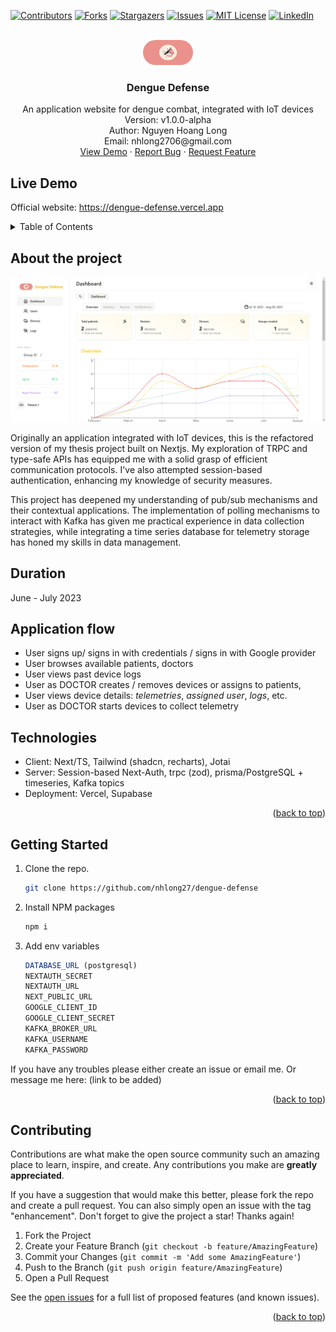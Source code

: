 <!-- Improved compatibility of back to top link: See: https://github.com/nhlong27/dengueapp/pull/73 -->
<a id="readme-top"></a>

<!-- PROJECT SHIELDS -->
[![Contributors][contributors-shield]][contributors-url]
[![Forks][forks-shield]][forks-url]
[![Stargazers][stars-shield]][stars-url]
[![Issues][issues-shield]][issues-url]
[![MIT License][license-shield]][license-url]
[![LinkedIn][linkedin-shield]][linkedin-url]

<!-- PROJECT LOGO -->
<br />
<div align="center">
  <a href="https://dengue-defense.vercel.app/" target='_blank'>
    <img src="./public/images/logo.png" alt="Logo" width="80" height="40" style='border-radius:30px'>
  </a>

  <h3 align="center">Dengue Defense</h3>

  <p align="center">
    An application website for dengue combat, integrated with IoT devices
    <br />
    Version: v1.0.0-alpha
    <br />
    Author: Nguyen Hoang Long 
    <br />
    Email: nhlong2706@gmail.com 
    <br />
    <a href="https://dengue-defense.vercel.app/" target='_blank'>View Demo</a>
    ·
    <a href="https://github.com/nhlong27/dengue-defense/issues" target='_blank'>Report Bug</a>
    ·
    <a href="https://github.com/nhlong27/dengue-defense/pulls" target='_blank'>Request Feature</a>
  </p>
</div>

## Live Demo
Official website: <a href="https://dengue-defense.vercel.app/" target='_blank'>https://dengue-defense.vercel.app</a>

<!-- TABLE OF CONTENTS -->
<details>
  <summary>Table of Contents</summary>
  <ol>
    <li>
      <a href="#about">About The Project</a>
      <ul>
        <li><a href="#duration">Duration</a></li>
        <li><a href="#application-flow">Application flow</a></li>
        <li><a href="#technologies">Technologies</a></li>
      </ul>
    </li>
    <li>
      <a href="#getting_started">Getting Started</a>
    </li>
    <li><a href="#contributing">Contributing</a></li>
  </ol>
</details>


<!-- ABOUT THE PROJECT -->
<a id='about'></a>
## About the project

[![Product Preview][product-preview]](...url)

 Originally an application integrated with IoT devices, this is the refactored version of my thesis project built on Nextjs. My exploration of TRPC and type-safe APIs has equipped me with a solid grasp of efficient communication protocols. I've also attempted session-based authentication, enhancing my knowledge of security measures. 
 
 This project has deepened my understanding of pub/sub mechanisms and their contextual applications. The implementation of polling mechanisms to interact with Kafka has given me practical experience in data collection strategies, while integrating a time series database for telemetry storage has honed my skills in data management. 
 
 <!-- Finally, deploying the application to an EC2 instance has broadened my understanding of cloud infrastructure and deployment procedures. -->

<a id='duration'></a>
## Duration

June - July 2023 
## Application flow  
<!-- <b>Note</b>: media = movie | TV shows -->
<ul>
  <li>User signs up/ signs in with credentials / signs in with Google provider
  </li>
  <li>User browses available patients, doctors 
  </li>
  <li>User views past device logs
  <li>User as DOCTOR creates / removes devices or assigns to patients, 
  <li>User views device details: <i>telemetries</i>, <i>assigned user</i>, <i>logs</i>, etc.
  <li>User as DOCTOR starts devices to collect telemetry
</ul>

<a id='technologies'></a>
<h2>Technologies</h2>

<ul>
  <li>Client: Next/TS, Tailwind (shadcn, recharts), Jotai</li>
  <li>Server: Session-based Next-Auth, trpc (zod), prisma/PostgreSQL + timeseries, Kafka topics</li>
  <li>Deployment: Vercel, Supabase</li>
</ul>

<p align="right">(<a href="#readme-top">back to top</a>)</p>

<!-- GETTING STARTED -->
<a id='getting_started'></a>
## Getting Started

1. Clone the repo.
   ```sh
   git clone https://github.com/nhlong27/dengue-defense
   ```
2. Install NPM packages
   ```sh
   npm i
   ```
3. Add env variables
    ```js
    DATABASE_URL (postgresql)
    NEXTAUTH_SECRET 
    NEXTAUTH_URL
    NEXT_PUBLIC_URL
    GOOGLE_CLIENT_ID
    GOOGLE_CLIENT_SECRET
    KAFKA_BROKER_URL
    KAFKA_USERNAME
    KAFKA_PASSWORD
    ```

If you have any troubles please either create an issue or email me. Or message me here: (link to be added)
<p align="right">(<a href="#readme-top">back to top</a>)</p>


<!-- CONTRIBUTING -->
<a id='contributing'></a>
## Contributing

Contributions are what make the open source community such an amazing place to learn, inspire, and create. Any contributions you make are **greatly appreciated**.

If you have a suggestion that would make this better, please fork the repo and create a pull request. You can also simply open an issue with the tag "enhancement".
Don't forget to give the project a star! Thanks again!

1. Fork the Project
2. Create your Feature Branch (`git checkout -b feature/AmazingFeature`)
3. Commit your Changes (`git commit -m 'Add some AmazingFeature'`)
4. Push to the Branch (`git push origin feature/AmazingFeature`)
5. Open a Pull Request


See the [open issues](https://github.com/nhlong27/movieSite/issues) for a full list of proposed features (and known issues).


<p align="right">(<a href="#readme-top">back to top</a>)</p>


<!-- MARKDOWN LINKS & IMAGES -->

<!-- https://www.markdownguide.org/basic-syntax/#reference-style-links -->
[contributors-shield]: https://img.shields.io/github/contributors/nhlong27/movieSite.svg?style=for-the-badge
[contributors-url]: https://github.com/nhlong27/movieSite/graphs/contributors
[forks-shield]: https://img.shields.io/github/forks/nhlong27/movieSite.svg?style=for-the-badge
[forks-url]: https://github.com/nhlong27/movieSite/network/members
[stars-shield]: https://img.shields.io/github/stars/nhlong27/movieSite.svg?style=for-the-badge
[stars-url]: https://github.com/nhlong27/movieSite/stargazers
[issues-shield]: https://img.shields.io/github/issues/nhlong27/movieSite.svg?style=for-the-badge
[issues-url]: https://github.com/nhlong27/movieSite/issues
[license-shield]: https://img.shields.io/github/license/nhlong27/movieSite.svg?style=for-the-badge
[license-url]: https://github.com/nhlong27/movieSite/blob/master/LICENSE.txt
[linkedin-shield]: https://img.shields.io/badge/-LinkedIn-black.svg?style=for-the-badge&logo=linkedin&colorB=555
[linkedin-url]: https://www.linkedin.com/in/long-nguyen-95517b250/

<!-- Screenshots -->
[product-preview]: public/screenshots/product-preview.png

<!-- Frameworks/libraries -->
[React-badge]: https://img.shields.io/badge/React-20232A?style=for-the-badge&logo=react&logoColor=61DAFB
[React-url]: https://reactjs.org/
[Vite-badge]: https://img.shields.io/badge/vite-%23646CFF.svg?style=for-the-badge&logo=vite&logoColor=white
[Vite-url]: https://vitejs.dev/
[TailwindCSS-badge]: https://img.shields.io/badge/tailwindcss-%2338B2AC.svg?style=for-the-badge&logo=tailwind-css&logoColor=white
[TailwindCSS-url]: https://tailwindcss.com/
[Jotai-badge]: https://img.shields.io/badge/-Jotai-white?style=for-the-badge
[Jotai-url]: https://jotai.org/
[NodeJS-badge]: https://img.shields.io/badge/node.js-6DA55F?style=for-the-badge&logo=node.js&logoColor=white
[NodeJS-url]: https://nodejs.org/en/
[MongoDB-badge]: https://img.shields.io/badge/MongoDB-4EA94B?style=for-the-badge&logo=mongodb&logoColor=white
[MongoDB-url]: https://www.mongodb.com/
[ExpressJS-badge]: 	https://img.shields.io/badge/Express.js-404D59?style=for-the-badge
[ExpressJS-url]: https://expressjs.com/
[Zustand-badge]: https://img.shields.io/badge/-zustand-orange
[Zustand-url]: https://github.com/pmndrs/zustand
[Typescript-badge]: https://img.shields.io/badge/TypeScript-007ACC?style=for-the-badge&logo=typescript&logoColor=white
[Typescript-url]: https://www.typescriptlang.org/
[Zod-badge]: https://img.shields.io/badge/-zod-blue
[Zod-url]: https://zod.dev/